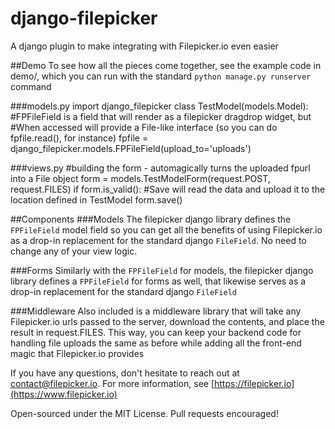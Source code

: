 django-filepicker
=================

A django plugin to make integrating with Filepicker.io even easier

##Demo
To see how all the pieces come together, see the example code in demo/, which you can run with the standard
`python manage.py runserver` command

###models.py
    import django_filepicker
    class TestModel(models.Model):
        #FPFileField is a field that will render as a filepicker dragdrop widget, but
        #When accessed will provide a File-like interface (so you can do fpfile.read(), for instance)
        fpfile = django_filepicker.models.FPFileField(upload_to='uploads')

###views.py
    #building the form - automagically turns the uploaded fpurl into a File object
    form = models.TestModelForm(request.POST, request.FILES)
    if form.is_valid():
        #Save will read the data and upload it to the location defined in TestModel
        form.save()

##Components
###Models
The filepicker django library defines the `FPFileField` model field so you can get all the benefits of using Filepicker.io as a drop-in replacement for the standard django `FileField`. No need to change any of your view logic.

###Forms
Similarly with the `FPFileField` for models, the filepicker django library defines a `FPFileField` for forms as well, that likewise serves as a drop-in replacement for the standard django `FileField`

###Middleware
Also included is a middleware library that will take any Filepicker.io urls passed to the server, download the contents, and place the result in request.FILES. This way, you can keep your backend code for handling file uploads the same as before while adding all the front-end magic that Filepicker.io provides

If you have any questions, don't hesitate to reach out at [contact@filepicker.io](mailto:contact@filepicker.io). For more information, see [https://filepicker.io](https://www.filepicker.io)

Open-sourced under the MIT License. Pull requests encouraged!
